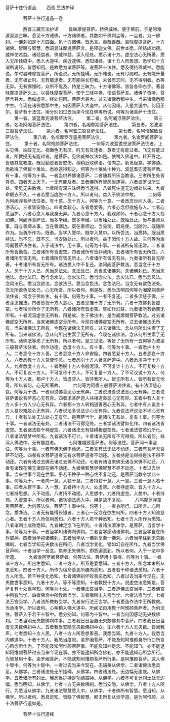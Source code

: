   菩萨十住行道品
　　西晋 竺法护译




　　　　菩萨十住行道品一卷

　　　　西晋三藏竺法护译
　　昙昧摩提菩萨。持佛威神。便于佛前。于是阿难波渝迦三昧。悉见十方诸佛。十方诸佛者。其数如千佛刹尘等。一尘者。为一佛刹。一佛刹如是十方四面。见十方诸佛。皆悉言。善哉善哉。昙昧摩提菩萨。十方诸佛。皆赐与智慧。悉语昙昧摩提菩萨言。是释迦文佛。前世本愿。所结成功德。威神使若益。诸经益者。佛威神益。深入经处。悉示诸十方。虚空法心无所著。悉入无所挂碍中。悉入大道中。疾近逮佛。悉知诸经。诸十方人所思想。悉学知十方诸所说经。皆悉知用。是故悉为诸菩萨等。说菩萨十法住。悉及得持佛威神。悉能说。尔时昙昧摩提菩萨。所语说。无所挂碍。无所难也。无有尽赐时。无有能升量者。无有极止时。无有能逮者。无有能得长短者。未曾有忘时。无不得明者。悉等无异。无有懈慢时。众所不能及。持是三昧力。十方诸佛等。皆各各伸右手。著昙昧摩提菩萨头上。以昙昧摩提菩萨。使于三昧中觉。便语菩萨言。诸佛子皆听。菩萨舍甚大。悉如虚空。经处何因。菩萨舍甚大。过去诸佛悉那中生。当来诸佛悉那中生。今现在诸佛悉那中生。何因菩萨入大道中。从何因缘。入是大道中。何因正尔。菩萨有十法住。用分别如过去当来今现在佛等所说。何等为诸菩萨十法住。
　　第一者。波蓝耆兜波菩萨法住。
　　第二者。名阿阇浮菩萨法住。
　　第三者。名渝阿阇菩萨法住。
　　第四者。名阇摩期菩萨法住。
　　第五者。名波渝三般菩萨法住。
　　第六者。名阿耆三般菩萨法住。
　　第七者。名阿惟越致菩萨法住。
　　第八者。名鸠摩罗浮童男菩萨法住。
　　第九者。名渝罗阇菩萨法住。
　　第十者。名阿惟颜菩萨法住。
　　一何等为波蓝耆兜波菩萨法住者。上头见佛。端政无比。视面色无有厌。时无有及逮者。尊贵无有能过者。飞无有能过者。所教授无有能过者。是菩萨。见佛威神仪法如是。使稍入佛道中。转开导之。皆随其意教度。既见勤苦者皆愍伤。稍稍近晓佛语。信向之。新发起意。学佛道。悉欲得了佛智十难处。悉欲逮得知之。何等为十难处十种力。波蓝耆兜波菩萨教。有十事。何等为十事。一者当供养佛诸菩萨。二者随其所乐当教语。三者所生处皆尊贵。四者天上天下。一无有能及者。五者佛所有智悉当逮得。六者波罗世所生处。常见无央数佛。七者所有深三昧经悉当逮得。八者死生道无边幅处以来。九者命既去不久。十者若悉当度脱十方人。所以者何。益入于佛法中故。
　　二何等为阿阇浮菩萨法住者。有十意。念十方人。何等为十意。一者悉念世间人善。二者净洁心。三者皆安隐心。四者柔软心。五者悉爱等。六者心念但欲施与人。七者心悉当护。八者心念人与我身无异。九者心念十方人。我观如师。十者心念十方人视如佛。阿阇浮菩萨法。当多学经。既多学经。以当独处止。既独处止。当与善师从事。既与善师从事。当在善师边。既在善师边。当易使。既易使。当随时。既随所作为。当勇所作为。既勇。当学入慧中。既学入慧中。以所受法。当悉持。既当悉持法。当不忘。既不忘。当安隐处止。所以者何。益于闵伤十方人故。三何等为渝阿阇菩萨法住者。入于诸法中。用十事。何等为十事。一者诸所有皆无常。二者诸所有皆勤苦。三者诸所有皆虚空。四者诸所有皆非我所。五者诸所有皆无所住。六者诸所有皆无利。七者诸所有皆无所止。八者诸所有皆无有处。九者诸所有皆无所著。十者诸所有皆无所有。诸法悉入中不复还。渝阿阇菩萨教法。悉当念于十方人。念于十方人已。悉当念法处。念法处已。悉当念诸佛刹。念诸佛刹已。悉当念地法。念地法已。悉当念水法。念水法已。悉当念火法。念火法已。悉当念风法。念风法已。悉当念欲法。念欲法已。悉当念色法。念色法已。当念无有欲色法处。念无所欲色法处已。心无所贪。所以者何。用是故。悉当法明四何等为阇摩期菩萨法住者。常念于佛处生。有十事。何等为十事。一者不复还。二者多深慈于佛。三者深思惟法。四者皆视十方人慈心。五者思惟十方了无所有。六者十方佛刹皆虚空。七者宿命所作了无所有。八者诸所有皆虚空。譬如作幻耳。九者诸所有勤苦无所有。十者泥洹虚空无所有。用是故。生于佛法中。是为阇摩期菩萨教法。过去诸佛虚空无所有。当来诸佛虚空无所有。今现在诸佛虚空无所有。过去诸佛法无所有。当来诸佛法无所有。今现在诸佛法无所有。过去诸佛法。念从何所出生索了无所有。当来诸佛法。念从何所出生索了无所有。今现在诸佛法。念从何所生索了无所有。诸佛法等悉了无所有。所以者何。是三世法。等皆了无所有一五何等为波渝三般菩萨法住者。所作功德。悉度十方人。有十事。何等为十事。一者悉护十方人。二者悉令十方人善。三者悉念十方人命安隐。四者悉爱十方人。五者悉哀十方人。六者悉教十方人莫使作恶。七者悉引十方人著菩萨道中。八者悉清净于十方人。九者悉度十方人。十者悉脱十方人令般泥洹。不可复计十方人。不可复数十方人。不可复议十方人。不可复称十方人。不可复量十方人。了不可议说十方人。何等为十方人者。都卢十方人。皆虚空人。皆非我所人。皆无所有人。皆所有皆无他奇。所以者何。心无所著故。
　　六何等为阿耆三般菩萨法住者。有十法深慈心哀。何等为十法。一者用说佛善恶心无有异。二者说法善说法恶心无有异。三者说菩萨善说菩萨恶心无有异。四者求菩萨道人共相道善恶心无有异。五者中有人言十方人多十方人少心无有异。六者都十方人转相道善恶心无有异。七者中有人说言十方人易脱难脱心无有异。八者说法多说法少心无有异。九者说法坏说法不坏心无有异。十者有法处无法处心无有异。是菩萨当学。是诸法无有处。复有十事。何等为十事。一者诸法无有处。二者诸法不可得见处。三者学诸法譬如化作。四者诸法皆虚空。五者诸法若干种虚空。六者诸法无有挂碍极虚空处。七者诸法譬若幻所化。八者诸法譬梦中所有。九者诸法不可计。十者诸法无所有不可得视。所以者何。益深入佛法中。无有能胜者。
　　七阿惟越致菩萨者。何等法住。菩萨闻十事坚住。何等为十事。一者有佛无佛不动还。二者言有法无法不动还。三者有菩萨无菩萨不动还。四者有求菩萨道者无有求菩萨道者不动还。五者持是法得持是法不得不动还。六者有诸过去佛无诸过去佛不动还。七者有诸当来佛无诸当来佛不动还。八者有诸现在佛无诸现在佛不动还。九者佛智慧尽佛智慧不尽不动还。十者过去世事。当来世事今现在世事。乎若干种乎一种心终不复动还。是菩萨当教令学此十事。何等为十。一者向一慧。入若干慧。二者持若干慧。入一慧。三者一慧入若干事。四者从若干事。入一慧。五者持十方人。处虚空。六者持虚空。皆入十方人。七者持思想。入不动摇。八者持不动摇。入思想中。九者持虚空。入想中。十者持想。入虚空中。所以者何。诸功德法悉入中。用是故不复动。
　　八鸠摩罗浮童男菩萨者。为何等法住。菩萨于十事中住。何等十。一者身所行。口所言。心所念。悉净洁。二者无有能得长短者。三者心一反念在欲生何所。四者十方人知谁慈心者。五者十方人所信用悉知。六者十方人若干种悉知。七者十方人所作为悉知。八者诸刹土成败悉知。九者神足念飞在所到。十者诸法清净学。是菩萨。当复学十事。何等为十事。一者当学知诸佛刹佛刹。二者当学感动诸佛刹。三者当学自在所作威神。四者当学视诸佛刹。五者当学从一佛刹复至一佛刹。六者当学往到无央数佛刹。七者当学知无央数法在所问。八者当学变化。譬如幻自在所作。九者当学佛音声响。十者当学一反念。供养无央佛所。即悉遍至到。所以者何。入于一法中多所遣。
　　九者渝阿罗阇菩萨者。何等法住。菩萨用十事得。何等为十事。一者诸十方人。所出生悉知。二者十方人。所系恩爱悉知。三者十方人。所念本末所从来悉知。四者十方人。所作为宿命善恶所趣向悉知。五者若干种诸法悉知。六者十方人所念。若干种变化悉知。七者诸佛刹坏败善恶悉知。八者过去当来今现在。无央数世事悉知。九者十方人。等不等悉知。十者教授十方人。说虚空法悉知是。菩萨复有十处当学知。何等为十处。一者佛法宫当学。二者造佛法宫当学。三者佛宫中所有当学。四者佛宫中所教敕当学。五者佛所出入宫当学。六者法宫当学。七者法王宫当学。八者法所教敕当学。九者安行法王当学。十者更造作法中王所教敕。当承用学。所以者何。心稍稍入佛大道中。所闻法自用教十阿惟颜菩萨者。为何法住。菩萨入于若干十智中。悉分别知。何等为十智中。一者当何因感动无央数佛刹。二者当明无央数佛刹中事。三者我日日当置无央数佛刹中菩萨。四者我日日当度无央数佛刹中人。五者我当安隐无央数佛刹中众。生六者十方人无央数。皆闻我声。七者悉知十方人民。八者十方人所思想善恶。我悉当知。九者十方人。我悉当内佛道中。十者十方人。我悉当度脱。渝罗阇菩萨。不能及知阿惟颜身所行口所言心所念所作为。了不能及知阿惟颜菩萨事。不能及知神足念。不能知飞。亦不能逮知阿惟颜菩萨过去当来今现在事。亦不能逮知所念佛刹。亦不能逮知心所念所行。为智慧用十事。渝罗阇菩萨。不能逮知阿惟颜菩萨所行事。是阿惟颜菩萨。逮入佛十智中。何等为十智中。一者过去当来今现在。无端亟从佛学。二者诸佛法悉具足。从佛学。三者诸法处无所挂碍。从佛学。四者诸法处。无边幅无崖底。从佛学。五者诸所有刹土。我悉当护持是功德威神。从佛学。六者不可复计刹土处无边幅。悉当明知。从佛学。七者十方无央数佛刹。悉当安隐。从佛学。八者十方人所行。为悉当从佛学。九者诸法智慧悉入中。从佛学。十者佛所有智慧。悉当知。从佛学。所以者何。悉具足知。皆晓了佛智慧。都无所复从谁学道。是为阿惟颜。以十法菩萨行道如是。

　　　　菩萨十住行道经


